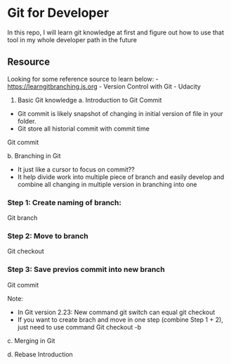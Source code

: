 # Git for Developer
In this repo, I will learn git knowledge at first and figure out how to use that tool in my whole developer path in the future
## Resource
Looking for some reference source to learn below:
    - https://learngitbranching.js.org
    - Version Control with Git - Udacity
     
1. Basic Git knowledge
a. Introduction to Git Commit
- Git commit is likely snapshot of changing in initial version of file in your folder.
- Git store all historial commit with commit time

Git commit


b. Branching in Git
- It just like a cursor to focus on commit??
- It help divide work into multiple piece of branch and easily develop and combine all changing in multiple version in branching into one

### Step 1: Create naming of branch:

Git branch <name-branch>

### Step 2: Move to branch

Git checkout <name-branch>

### Step 3: Save previos commit into new branch 

Git commit

Note: 
- In Git version 2.23: New command git switch can equal git checkout
- If you want to create brach and move in one step (combine Step 1 + 2), just need to use command 
Git checkout -b <name-branch>

c. Merging in Git



d. Rebase Introduction

